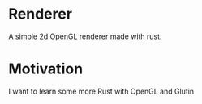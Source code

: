 # Renderer
A simple 2d OpenGL renderer made with rust.

# Motivation
I want to learn some more Rust with OpenGL and Glutin
